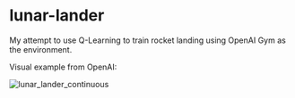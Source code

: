 # lunar-lander
My attempt to use Q-Learning to train rocket landing using OpenAI Gym as the environment.

Visual example from OpenAI:

![lunar_lander_continuous](https://github.com/aroze666/lunar-lander/assets/111675708/deac5bc4-37a6-4716-bffe-ba2189c5eda6)
